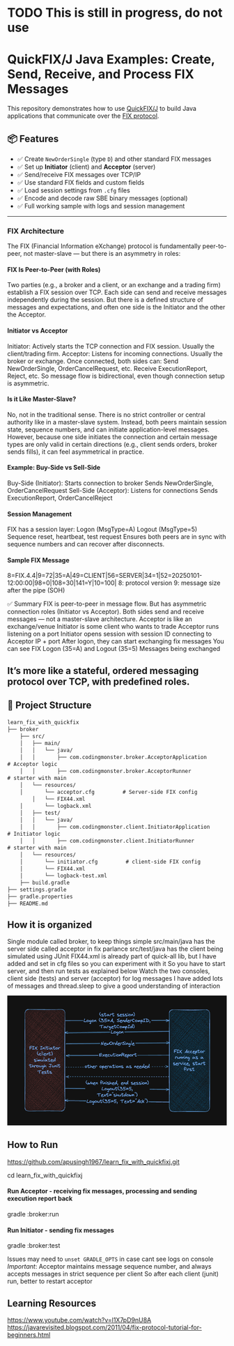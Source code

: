 # TODO This is still in progress, do not use
# QuickFIX/J Java Examples: Create, Send, Receive, and Process FIX Messages

This repository demonstrates how to use [QuickFIX/J](https://github.com/quickfix-j/quickfixj) to build Java applications that communicate over the [FIX protocol](https://www.fixtrading.org/).

## 📦 Features

- ✅ Create `NewOrderSingle` (type `D`) and other standard FIX messages
- ✅ Set up **Initiator** (client) and **Acceptor** (server)
- ✅ Send/receive FIX messages over TCP/IP
- ✅ Use standard FIX fields and custom fields
- ✅ Load session settings from `.cfg` files
- ✅ Encode and decode raw SBE binary messages (optional)
- ✅ Full working sample with logs and session management

---

### FIX Architecture
The FIX (Financial Information eXchange) protocol is fundamentally peer-to-peer, not master-slave — but there is an asymmetry in roles:

#### FIX Is Peer-to-Peer (with Roles)
Two parties (e.g., a broker and a client, or an exchange and a trading firm) establish a FIX session over TCP.
Each side can send and receive messages independently during the session.
But there is a defined structure of messages and expectations, and often one side is the Initiator and the other the Acceptor.

#### Initiator vs Acceptor
Initiator: Actively starts the TCP connection and FIX session. Usually the client/trading firm.
Acceptor: Listens for incoming connections. Usually the broker or exchange.
Once connected, both sides can:
Send NewOrderSingle, OrderCancelRequest, etc.
Receive ExecutionReport, Reject, etc.
So message flow is bidirectional, even though connection setup is asymmetric.

#### Is it Like Master-Slave?
No, not in the traditional sense.
There is no strict controller or central authority like in a master-slave system.
Instead, both peers maintain session state, sequence numbers, and can initiate application-level messages.
However, because one side initiates the connection and certain message types are only valid in certain directions (e.g., client sends orders, broker sends fills), it can feel asymmetrical in practice.

#### Example: Buy-Side vs Sell-Side
Buy-Side (Initiator):
Starts connection to broker
Sends NewOrderSingle, OrderCancelRequest
Sell-Side (Acceptor):
Listens for connections
Sends ExecutionReport, OrderCancelReject

#### Session Management
FIX has a session layer:
Logon (MsgType=A)
Logout (MsgType=5)
Sequence reset, heartbeat, test request
Ensures both peers are in sync with sequence numbers and can recover after disconnects.

#### Sample FIX Message
8=FIX.4.4|9=72|35=A|49=CLIENT|56=SERVER|34=1|52=20250101-12:00:00|98=0|108=30|141=Y|10=100|
8: protocol version
9: message size after the pipe (SOH)

✅ Summary
FIX is peer-to-peer in message flow.
But has asymmetric connection roles (Initiator vs Acceptor).
Both sides send and receive messages — not a master-slave architecture.
Acceptor is like an exchange/venue
Initiator is some client who wants to trade
Acceptor runs listening on a port
Initiator opens session with session ID connecting to Acceptor IP + port
After logon, they can start exchanging fix messages
You can see FIX Logon (35=A) and Logout (35=5) Messages being exchanged

It’s more like a stateful, ordered messaging protocol over TCP, with predefined roles.
---

## 📁 Project Structure

```text
learn_fix_with_quickfix
├── broker
    ├── src/
    │   ├── main/
    │   │   └── java/
    │   │       ├── com.codingmonster.broker.AcceptorApplication       # Acceptor logic
    │   │       ├── com.codingmonster.broker.AcceptorRunner            # starter with main
    │   └── resources/
    │       └── acceptor.cfg         # Server-side FIX config
        │   └── FIX44.xml   
    │       └── logback.xml    
    │   ├── test/
    │   │   └── java/
    │   │       ├── com.codingmonster.client.InitiatorApplication       # Initiator logic
    │   │       ├── com.codingmonster.client.InitiatorRunner            # starter with main
    │   └── resources/
    │       └── initiator.cfg         # client-side FIX config    
    │       └── FIX44.xml   
    │       └── logback-test.xml    
    ├── build.gradle
├── settings.gradle
├── gradle.properties
├── README.md
```

## How it is organized

Single module called broker, to keep things simple
src/main/java has the server side called acceptor in fix parlance
src/test/java has the client being simulated using JUnit
FIX44.xml is already part of quick-all lib, but I have added and set in cfg files so you can experiment with it
So you have to start server, and then run tests as explained below
Watch the two consoles, client side (tests) and server (acceptor) for log messages
I have added lots of messages and thread.sleep to give a good understanding of interaction

![img.png](img.png)

## How to Run

https://github.com/apusingh1967/learn_fix_with_quickfixj.git

cd learn_fix_with_quickfixj

#### Run Acceptor - receiving fix messages, processing and sending execution report back
gradle :broker:run

#### Run Initiator - sending fix messages
gradle :broker:test

Issues
may need to `unset GRADLE_OPTS` in case cant see logs on console
*Important*: 
Acceptor maintains message sequence number, and always accepts messages in strict sequence per client
So after each client (junit) run, better to restart acceptor

## Learning Resources
https://www.youtube.com/watch?v=l1X7pD9nU8A
https://javarevisited.blogspot.com/2011/04/fix-protocol-tutorial-for-beginners.html
